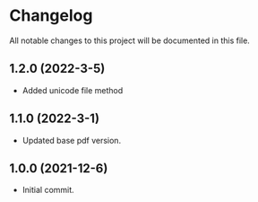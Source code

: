 # Changelog
All notable changes to this project will be documented in this file.

## 1.2.0 (2022-3-5)

* Added unicode file method

## 1.1.0 (2022-3-1)

* Updated base pdf version.

## 1.0.0 (2021-12-6)

* Initial commit.
